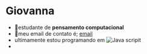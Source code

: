 # Giovanna
- :star_struck:estudante de **pensamento computacional**
- :hand_over_mouth:meu email de contato é; [email](giovanna.nalin@escola.pr.gov.br)
- ultimamente estou programando em ![Java scripit](https://img.shields.io/badge/JavaScript-323330?style=for-the-badge&logo=javascript&logoColor=F7DF1E)
- 
